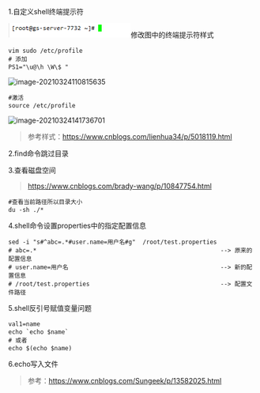 1.自定义shell终端提示符

![image-20210324110537531](常见命令与设置图片/image-20210324110537531.png)修改图中的终端提示符样式

```shell
vim sudo /etc/profile
# 添加
PS1="\u@\h \W\$ "
```

![image-20210324110815635](https://sevenpic.oss-cn-beijing.aliyuncs.com/img/image-20210324110815635.png)

```shell
#激活
source /etc/profile
```

![image-20210324141736701](https://sevenpic.oss-cn-beijing.aliyuncs.com/img/image-20210324141736701.png)

> 参考样式：https://www.cnblogs.com/lienhua34/p/5018119.html

2.find命令跳过目录

3.查看磁盘空间

> https://www.cnblogs.com/brady-wang/p/10847754.html

```shell
#查看当前路径所以目录大小
du -sh ./*
```

4.shell命令设置properties中的指定配置信息

```shell
sed -i "s#^abc=.*#user.name=用户名#g"  /root/test.properties
# abc=.*  													-->	原来的配置信息
# user.name=用户名											  --> 新的配置信息
# /root/test.properties										-->	配置文件路径
```

5.shell反引号赋值变量问题

```shell
val1=name
echo `echo $name`
# 或者
echo $(echo $name)
```

6.echo写入文件

> 参考：https://www.cnblogs.com/Sungeek/p/13582025.html

